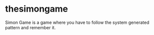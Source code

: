 # thesimongame
Simon Game is a game where you have to follow the system generated pattern and remember it.
